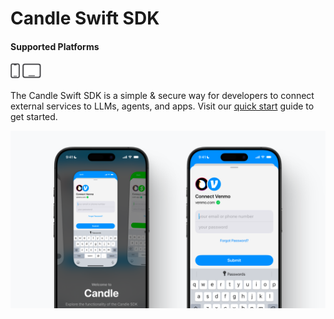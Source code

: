 # Candle Swift SDK

#### Supported Platforms

<div style="flex-wrap: wrap; display: flex;">

<picture>
  <source media="(prefers-color-scheme: dark)" srcset="Images/ios.svg">
  <source media="(prefers-color-scheme: light)" srcset="Images/ios-active.svg">
  <img alt="ios" src="Images/ios-active.svg" height="24">
</picture>&nbsp;

<picture>
  <source media="(prefers-color-scheme: dark)" srcset="Images/ipados.svg">
  <source media="(prefers-color-scheme: light)" srcset="Images/ipados-active.svg">
  <img alt="ipad" src="Images/ipados-active.svg" height="24">
</picture>&nbsp;

---

</div>

The Candle Swift SDK is a simple & secure way for developers to connect external services to LLMs, agents, and apps. Visit our [quick start](https://docs.candle.fi/quick-start) guide to get started.

![Candle Agent](Images/sdk-readme.png)
